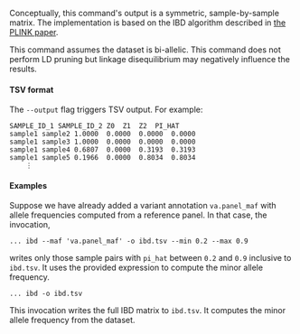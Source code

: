 <div class="cmdhead"></div>

<div class="description"></div>

<div class="synopsis"></div>

<div class="options"></div>

<div class="subsection">

Conceptually, this command's output is a symmetric, sample-by-sample matrix. The
implementation is based on the IBD algorithm described in
[the PLINK paper](http://www.ncbi.nlm.nih.gov/pmc/articles/PMC1950838/).

This command assumes the dataset is bi-allelic. This command does not perform LD
pruning but linkage disequilibrium may negatively influence the results.

#### TSV format

The `--output` flag triggers TSV output. For example:

```
SAMPLE_ID_1	SAMPLE_ID_2	Z0	Z1	Z2	PI_HAT
sample1	sample2	1.0000	0.0000	0.0000	0.0000
sample1	sample3	1.0000	0.0000	0.0000	0.0000
sample1	sample4	0.6807	0.0000	0.3193	0.3193
sample1	sample5	0.1966	0.0000	0.8034	0.8034
    ⋮
```

#### Examples

Suppose we have already added a variant annotation `va.panel_maf` with allele 
frequencies computed from a reference panel. In that case, the invocation,

```
... ibd --maf 'va.panel_maf' -o ibd.tsv --min 0.2 --max 0.9
```

writes only those sample pairs with `pi_hat` between `0.2` and `0.9` inclusive
to `ibd.tsv`. It uses the provided expression to compute the minor allele 
frequency.

```
... ibd -o ibd.tsv
```

This invocation writes the full IBD matrix to `ibd.tsv`. It computes the minor
allele frequency from the dataset.
